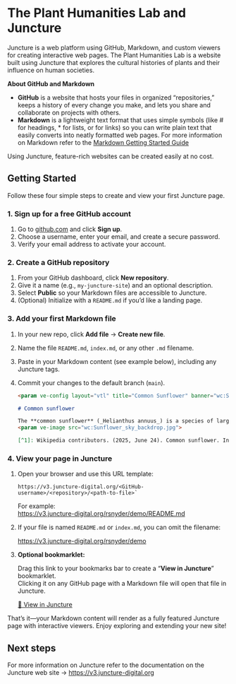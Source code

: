 # The Plant Humanities Lab and Juncture

Juncture is a web platform using GitHub, Markdown, and custom viewers for creating interactive web pages. The Plant Humanities Lab is a website built using Juncture that explores the cultural histories of plants and their influence on human societies.

**About GitHub and Markdown** 
- **GitHub** is a website that hosts your files in organized “repositories,” keeps a history of every change you make, and lets you share and collaborate on projects with others.
- **Markdown** is a lightweight text format that uses simple symbols (like # for headings, * for lists, or []() for links) so you can write plain text that easily converts into neatly formatted web pages.  For more information on Markdown refer to the [Markdown Getting Started Guide](https://www.markdownguide.org/getting-started/)

Using Juncture, feature-rich websites can be created easily at no cost.

## Getting Started

Follow these four simple steps to create and view your first Juncture page.

### 1. Sign up for a free GitHub account

1. Go to [github.com](https://github.com/) and click **Sign up**.  
2. Choose a username, enter your email, and create a secure password.  
3. Verify your email address to activate your account.

### 2. Create a GitHub repository

1. From your GitHub dashboard, click **New repository**.  
2. Give it a name (e.g., `my-juncture-site`) and an optional description.  
3. Select **Public** so your Markdown files are accessible to Juncture.  
4. (Optional) Initialize with a `README.md` if you’d like a landing page.

### 3. Add your first Markdown file

1. In your new repo, click **Add file** → **Create new file**.  
2. Name the file `README.md`, `index.md`, or any other `.md` filename.  
3. Paste in your Markdown content (see example below), including any Juncture tags.  
4. Commit your changes to the default branch (`main`).

    ```markdown
    <param ve-config layout="vtl" title="Common Sunflower" banner="wc:Sunflower_in_Toole_County_MT_banner.jpg">

    # Common sunflower

    The **common sunflower** (_Helianthus annuus_) is a species of large annual forb of the daisy family Asteraceae. The common sunflower is harvested for its edible oily seeds, which are often eaten as a snack food. They are also used in the production of cooking oil, as food for livestock, as bird food, and as plantings in domestic gardens for aesthetics. Wild plants are known for their multiple flower heads, whereas the domestic sunflower often possesses a single large flower head atop an unbranched stem.[^1]
    <param ve-image src="wc:Sunflower_sky_backdrop.jpg">

    [^1]: Wikipedia contributors. (2025, June 24). Common sunflower. In Wikipedia, The Free Encyclopedia. Retrieved 21:57, June 24, 2025, from [https://en.wikipedia.org/w/index.php?title=Common_sunflower](https://en.wikipedia.org/w/index.php?title=Common_sunflower&oldid=1297100912)
    ```

### 4. View your page in Juncture

1. Open your browser and use this URL template:

   ```php-template
   https://v3.juncture-digital.org/<GitHub-username>/<repository>/<path-to-file>`
   ```
   
   For example:  
   https://v3.juncture-digital.org/rsnyder/demo/README.md

2. If your file is named `README.md` or `index.md`, you can omit the filename:

   https://v3.juncture-digital.org/rsnyder/demo

3. **Optional bookmarklet:**  

   Drag this link to your bookmarks bar to create a “**View in Juncture**” bookmarklet.  
   Clicking it on any GitHub page with a Markdown file will open that file in Juncture.

    <a href="javascript:(function()%7Bjavascript%3A(function()%7Bhttps%3A%2F%2Fv3.juncture-digital.org%3Fgithub%3D%22%2Bdocument.URL%7D)%3B%7D)()%3B">🔗 View in Juncture</a>

That’s it—your Markdown content will render as a fully featured Juncture page with interactive viewers. Enjoy exploring and extending your new site!  

## Next steps

For more information on Juncture refer to the documentation on the Juncture web site -> https://v3.juncture-digital.org
